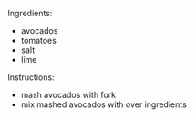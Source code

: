 Ingredients: 
* avocados
* tomatoes
* salt
* lime 

Instructions:
* mash avocados with fork 
* mix mashed avocados with over ingredients 



